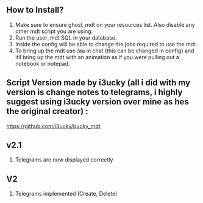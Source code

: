 ## How to Install?

1. Make sure to ensure ghost_mdt on your resources list. Also disable any other mdt script you are using.
2. Run the user_mdt SQL in your database.
3. Inside the config will be able to change the jobs required to use the mdt.
4. To bring up the mdt use /aa in chat (this can be changed in config) and itll bring up the mdt with an animation as if you were pulling out a notebook or notepad.

## Script Version made by i3ucky (all i did with my version is change notes to telegrams, i highly suggest using i3ucky version over mine as hes the original creator) :
https://github.com/i3ucky/bucky_mdt 

## v2.1
1. Telegrams are now displayed correctly
## V2
1. Telegrams implemented (Create, Delete)
